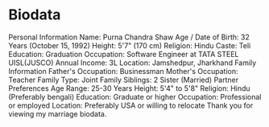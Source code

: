 # Biodata
Personal Information
Name:
Purna Chandra Shaw
Age / Date of Birth:
32 Years (October 15, 1992)
Height:
5'7" (170 cm)
Religion:
Hindu
Caste:
Teli
Education:
Graduation
Occupation:
Software Engineer at TATA STEEL UISL(JUSCO)
Annual Income:
3L
Location:
Jamshedpur, Jharkhand
Family Information
Father's Occupation:
Businessman
Mother's Occupation:
Teacher
Family Type:
Joint Family
Siblings:
2 Sister (Married)
Partner Preferences
Age Range:
25-30 Years
Height:
5'4" to 5'8"
Religion:
Hindu (Preferably bengali)
Education:
Graduate or higher
Occupation:
Professional or employed
Location:
Preferably USA or willing to relocate
Thank you for viewing my marriage biodata.
